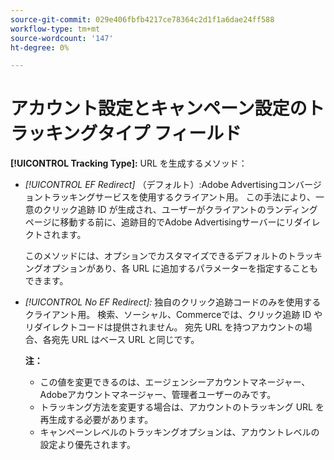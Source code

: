 ```yaml
---
source-git-commit: 029e406fbfb4217ce78364c2d1f1a6dae24ff588
workflow-type: tm+mt
source-wordcount: '147'
ht-degree: 0%

---
```

# アカウント設定とキャンペーン設定のトラッキングタイプ フィールド

**[!UICONTROL Tracking Type]:** URL を生成するメソッド：

* *[!UICONTROL EF Redirect]* （デフォルト）:Adobe Advertisingコンバージョントラッキングサービスを使用するクライアント用。 この手法により、一意のクリック追跡 ID が生成され、ユーザーがクライアントのランディングページに移動する前に、追跡目的でAdobe Advertisingサーバーにリダイレクトされます。

  このメソッドには、オプションでカスタマイズできるデフォルトのトラッキングオプションがあり、各 URL に追加するパラメーターを指定することもできます。

* *[!UICONTROL No EF Redirect]:* 独自のクリック追跡コードのみを使用するクライアント用。 検索、ソーシャル、Commerceでは、クリック追跡 ID やリダイレクトコードは提供されません。 宛先 URL を持つアカウントの場合、各宛先 URL はベース URL と同じです。

  **注：**

   * この値を変更できるのは、エージェンシーアカウントマネージャー、Adobeアカウントマネージャー、管理者ユーザーのみです。
   * トラッキング方法を変更する場合は、アカウントのトラッキング URL を再生成する必要があります。
   * キャンペーンレベルのトラッキングオプションは、アカウントレベルの設定より優先されます。
